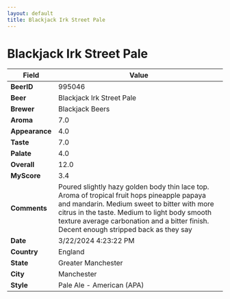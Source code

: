 ```yaml
---
layout: default
title: Blackjack Irk Street Pale
---
```


# Blackjack Irk Street Pale

| Field         | Value     |
|---------------|-----------|
| **BeerID** | 995046 |
| **Beer** | Blackjack Irk Street Pale |
| **Brewer** | Blackjack Beers |
| **Aroma** | 7.0 |
| **Appearance** | 4.0 |
| **Taste** | 7.0 |
| **Palate** | 4.0 |
| **Overall** | 12.0 |
| **MyScore** | 3.4 |
| **Comments** | Poured slightly hazy golden body thin lace top. Aroma of tropical fruit hops pineapple papaya and mandarin. Medium sweet to bitter with more citrus in the taste. Medium to light body smooth texture average carbonation and a bitter finish. Decent enough stripped back as they say  |
| **Date** | 3/22/2024 4:23:22 PM |
| **Country** | England |
| **State** | Greater Manchester |
| **City** | Manchester |
| **Style** | Pale Ale - American (APA) |
